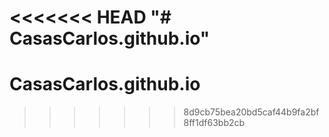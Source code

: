 <<<<<<< HEAD
"# CasasCarlos.github.io" 
=======
# CasasCarlos.github.io
>>>>>>> 8d9cb75bea20bd5caf44b9fa2bf8ff1df63bb2cb
